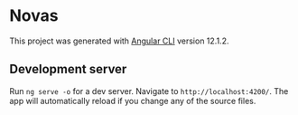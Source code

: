 # Novas

This project was generated with [Angular CLI](https://github.com/angular/angular-cli) version 12.1.2.

## Development server

Run `ng serve -o` for a dev server. Navigate to `http://localhost:4200/`. The app will automatically reload if you change any of the source files.
